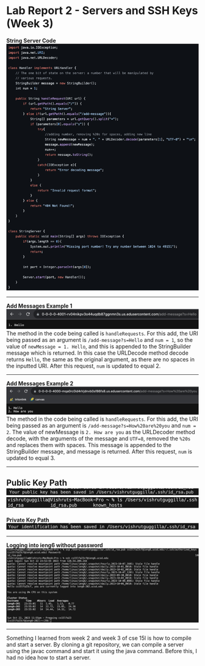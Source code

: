 # Lab Report 2 - Servers and SSH Keys (Week 3)
**String Server Code**  \
![Image](StringServerCode2.png)  

---

**Add Messages Example 1** \
![Image](AddMessage1.png)  \
The method in the code being called is `handleRequests`. For this add, the URI being passed as an argument is `/add-message?s=Hello` and `num = 1`, so the value of `newMessage = 1. Hello`, and this is appended to the StringBuilder message which is returned. In this case the URLDecode method decode returns `Hello`, the same as the original argument, as there are no spaces in the inputted URI. After this request, `num` is updated to equal 2. 

---

**Add Messages Example 2** \
![Image](AddMessage3.png)  \
The method in the code being called is `handleRequests`. For this add, the URI being passed as an argument is `/add-message?s=How%20are%20you`
 and `num = 2`. The value of newMessage is `2. How are you` as the URLDecoder method decode, with the arguments of the message and `UTF=8`, removed the `%20s` and replaces them with spaces. This message is appended to the StringBuilder message, and message is returned. After this request, `num` is updated to equal 3. 

---

**Public Key Path** \
![Image](PublicKey.png)  
![Image](PublicKeyls.png)
---

**Private Key Path** \
![Image](PrivateKey.png)  

---

**Logging into ieng6 without password** \
![Image](LoginNoPw.png)  

---

Something I learned from week 2 and week 3 of cse 15l is how to compile and start a server. By cloning a git repository, we can compile a server using the javac command and start it using the java command. Before this, I had no idea how to start a server.
